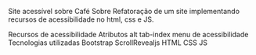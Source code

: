 Site acessível sobre Café
Sobre
Refatoração de um site implementando recursos de acessibilidade no html, css e JS.

Recursos de acessibilidade
Atributos 
alt
tab-index
menu de acessibilidade
Tecnologias utilizadas
Bootstrap
ScrollRevealjs
HTML
CSS
JS
